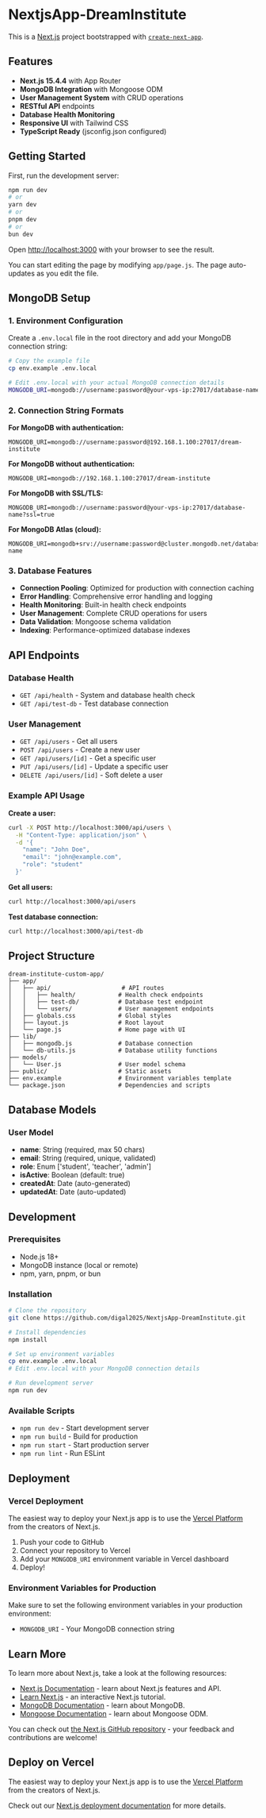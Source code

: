 # NextjsApp-DreamInstitute

This is a [Next.js](https://nextjs.org) project bootstrapped with [`create-next-app`](https://github.com/vercel/next.js/tree/canary/packages/create-next-app).

## Features

- **Next.js 15.4.4** with App Router
- **MongoDB Integration** with Mongoose ODM
- **User Management System** with CRUD operations
- **RESTful API** endpoints
- **Database Health Monitoring**
- **Responsive UI** with Tailwind CSS
- **TypeScript Ready** (jsconfig.json configured)

## Getting Started

First, run the development server:

```bash
npm run dev
# or
yarn dev
# or
pnpm dev
# or
bun dev
```

Open [http://localhost:3000](http://localhost:3000) with your browser to see the result.

You can start editing the page by modifying `app/page.js`. The page auto-updates as you edit the file.

## MongoDB Setup

### 1. Environment Configuration

Create a `.env.local` file in the root directory and add your MongoDB connection string:

```bash
# Copy the example file
cp env.example .env.local

# Edit .env.local with your actual MongoDB connection details
MONGODB_URI=mongodb://username:password@your-vps-ip:27017/database-name
```

### 2. Connection String Formats

**For MongoDB with authentication:**
```
MONGODB_URI=mongodb://username:password@192.168.1.100:27017/dream-institute
```

**For MongoDB without authentication:**
```
MONGODB_URI=mongodb://192.168.1.100:27017/dream-institute
```

**For MongoDB with SSL/TLS:**
```
MONGODB_URI=mongodb://username:password@your-vps-ip:27017/database-name?ssl=true
```

**For MongoDB Atlas (cloud):**
```
MONGODB_URI=mongodb+srv://username:password@cluster.mongodb.net/database-name
```

### 3. Database Features

- **Connection Pooling**: Optimized for production with connection caching
- **Error Handling**: Comprehensive error handling and logging
- **Health Monitoring**: Built-in health check endpoints
- **User Management**: Complete CRUD operations for users
- **Data Validation**: Mongoose schema validation
- **Indexing**: Performance-optimized database indexes

## API Endpoints

### Database Health
- `GET /api/health` - System and database health check
- `GET /api/test-db` - Test database connection

### User Management
- `GET /api/users` - Get all users
- `POST /api/users` - Create a new user
- `GET /api/users/[id]` - Get a specific user
- `PUT /api/users/[id]` - Update a specific user
- `DELETE /api/users/[id]` - Soft delete a user

### Example API Usage

**Create a user:**
```bash
curl -X POST http://localhost:3000/api/users \
  -H "Content-Type: application/json" \
  -d '{
    "name": "John Doe",
    "email": "john@example.com",
    "role": "student"
  }'
```

**Get all users:**
```bash
curl http://localhost:3000/api/users
```

**Test database connection:**
```bash
curl http://localhost:3000/api/test-db
```

## Project Structure

```
dream-institute-custom-app/
├── app/
│   ├── api/                    # API routes
│   │   ├── health/            # Health check endpoints
│   │   ├── test-db/           # Database test endpoint
│   │   └── users/             # User management endpoints
│   ├── globals.css            # Global styles
│   ├── layout.js              # Root layout
│   └── page.js                # Home page with UI
├── lib/
│   ├── mongodb.js             # Database connection
│   └── db-utils.js            # Database utility functions
├── models/
│   └── User.js                # User model schema
├── public/                    # Static assets
├── env.example                # Environment variables template
└── package.json               # Dependencies and scripts
```

## Database Models

### User Model
- **name**: String (required, max 50 chars)
- **email**: String (required, unique, validated)
- **role**: Enum ['student', 'teacher', 'admin']
- **isActive**: Boolean (default: true)
- **createdAt**: Date (auto-generated)
- **updatedAt**: Date (auto-updated)

## Development

### Prerequisites
- Node.js 18+ 
- MongoDB instance (local or remote)
- npm, yarn, pnpm, or bun

### Installation
```bash
# Clone the repository
git clone https://github.com/digal2025/NextjsApp-DreamInstitute.git

# Install dependencies
npm install

# Set up environment variables
cp env.example .env.local
# Edit .env.local with your MongoDB connection details

# Run development server
npm run dev
```

### Available Scripts
- `npm run dev` - Start development server
- `npm run build` - Build for production
- `npm run start` - Start production server
- `npm run lint` - Run ESLint

## Deployment

### Vercel Deployment
The easiest way to deploy your Next.js app is to use the [Vercel Platform](https://vercel.com/new?utm_medium=default-template&filter=next.js&utm_source=create-next-app&utm_campaign=create-next-app-readme) from the creators of Next.js.

1. Push your code to GitHub
2. Connect your repository to Vercel
3. Add your `MONGODB_URI` environment variable in Vercel dashboard
4. Deploy!

### Environment Variables for Production
Make sure to set the following environment variables in your production environment:
- `MONGODB_URI` - Your MongoDB connection string

## Learn More

To learn more about Next.js, take a look at the following resources:

- [Next.js Documentation](https://nextjs.org/docs) - learn about Next.js features and API.
- [Learn Next.js](https://nextjs.org/learn) - an interactive Next.js tutorial.
- [MongoDB Documentation](https://docs.mongodb.com/) - learn about MongoDB.
- [Mongoose Documentation](https://mongoosejs.com/docs/) - learn about Mongoose ODM.

You can check out [the Next.js GitHub repository](https://github.com/vercel/next.js) - your feedback and contributions are welcome!

## Deploy on Vercel

The easiest way to deploy your Next.js app is to use the [Vercel Platform](https://vercel.com/new?utm_medium=default-template&filter=next.js&utm_source=create-next-app&utm_campaign=create-next-app-readme) from the creators of Next.js.

Check out our [Next.js deployment documentation](https://nextjs.org/docs/app/building-your-application/deploying) for more details.
